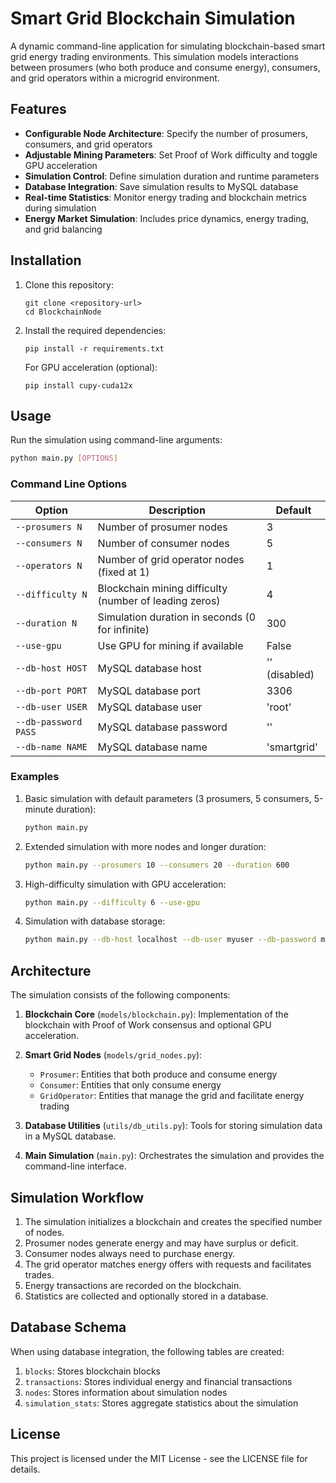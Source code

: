 # Smart Grid Blockchain Simulation

A dynamic command-line application for simulating blockchain-based smart grid energy trading environments. This simulation models interactions between prosumers (who both produce and consume energy), consumers, and grid operators within a microgrid environment.

## Features

- **Configurable Node Architecture**: Specify the number of prosumers, consumers, and grid operators
- **Adjustable Mining Parameters**: Set Proof of Work difficulty and toggle GPU acceleration
- **Simulation Control**: Define simulation duration and runtime parameters
- **Database Integration**: Save simulation results to MySQL database
- **Real-time Statistics**: Monitor energy trading and blockchain metrics during simulation
- **Energy Market Simulation**: Includes price dynamics, energy trading, and grid balancing

## Installation

1. Clone this repository:
   ```
   git clone <repository-url>
   cd BlockchainNode
   ```

2. Install the required dependencies:
   ```
   pip install -r requirements.txt
   ```

   For GPU acceleration (optional):
   ```
   pip install cupy-cuda12x
   ```

## Usage

Run the simulation using command-line arguments:

```bash
python main.py [OPTIONS]
```

### Command Line Options

| Option | Description | Default |
|--------|-------------|---------|
| `--prosumers N` | Number of prosumer nodes | 3 |
| `--consumers N` | Number of consumer nodes | 5 |
| `--operators N` | Number of grid operator nodes (fixed at 1) | 1 |
| `--difficulty N` | Blockchain mining difficulty (number of leading zeros) | 4 |
| `--duration N` | Simulation duration in seconds (0 for infinite) | 300 |
| `--use-gpu` | Use GPU for mining if available | False |
| `--db-host HOST` | MySQL database host | '' (disabled) |
| `--db-port PORT` | MySQL database port | 3306 |
| `--db-user USER` | MySQL database user | 'root' |
| `--db-password PASS` | MySQL database password | '' |
| `--db-name NAME` | MySQL database name | 'smartgrid' |

### Examples

1. Basic simulation with default parameters (3 prosumers, 5 consumers, 5-minute duration):
   ```bash
   python main.py
   ```

2. Extended simulation with more nodes and longer duration:
   ```bash
   python main.py --prosumers 10 --consumers 20 --duration 600
   ```

3. High-difficulty simulation with GPU acceleration:
   ```bash
   python main.py --difficulty 6 --use-gpu
   ```

4. Simulation with database storage:
   ```bash
   python main.py --db-host localhost --db-user myuser --db-password mypassword
   ```

## Architecture

The simulation consists of the following components:

1. **Blockchain Core** (`models/blockchain.py`): Implementation of the blockchain with Proof of Work consensus and optional GPU acceleration.

2. **Smart Grid Nodes** (`models/grid_nodes.py`):
   - `Prosumer`: Entities that both produce and consume energy
   - `Consumer`: Entities that only consume energy
   - `GridOperator`: Entities that manage the grid and facilitate energy trading

3. **Database Utilities** (`utils/db_utils.py`): Tools for storing simulation data in a MySQL database.

4. **Main Simulation** (`main.py`): Orchestrates the simulation and provides the command-line interface.

## Simulation Workflow

1. The simulation initializes a blockchain and creates the specified number of nodes.
2. Prosumer nodes generate energy and may have surplus or deficit.
3. Consumer nodes always need to purchase energy.
4. The grid operator matches energy offers with requests and facilitates trades.
5. Energy transactions are recorded on the blockchain.
6. Statistics are collected and optionally stored in a database.

## Database Schema

When using database integration, the following tables are created:

1. `blocks`: Stores blockchain blocks
2. `transactions`: Stores individual energy and financial transactions
3. `nodes`: Stores information about simulation nodes
4. `simulation_stats`: Stores aggregate statistics about the simulation

## License

This project is licensed under the MIT License - see the LICENSE file for details.
